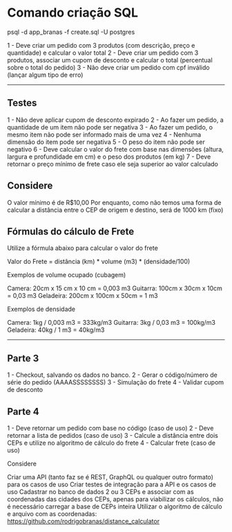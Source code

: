 # Comando criação SQL
psql -d app_branas -f create.sql -U postgres

 1 - Deve criar um pedido com 3 produtos (com descrição, preço e quantidade) e calcular o valor total
 2 - Deve criar um pedido com 3 produtos, associar um cupom de desconto e calcular o total (percentual sobre o total do pedido)
 3 - Não deve criar um pedido com cpf inválido (lançar algum tipo de erro)

---------------

## Testes
 1 - Não deve aplicar cupom de desconto expirado
 2 - Ao fazer um pedido, a quantidade de um item não pode ser negativa
 3 - Ao fazer um pedido, o mesmo item não pode ser informado mais de uma vez
 4 - Nenhuma dimensão do item pode ser negativa
 5 - O peso do item não pode ser negativo
 6 - Deve calcular o valor do frete com base nas dimensões (altura, largura e profundidade em cm) e o peso dos produtos (em kg)
 7 - Deve retornar o preço mínimo de frete caso ele seja superior ao valor calculado

## Considere
O valor mínimo é de R$10,00
Por enquanto, como não temos uma forma de calcular a distância entre o CEP de origem e destino, será de 1000 km (fixo)
## Fórmulas do cálculo de Frete
Utilize a fórmula abaixo para calcular o valor do frete

Valor do Frete = distância (km) * volume (m3) * (densidade/100)

Exemplos de volume ocupado (cubagem)

Camera: 20cm x 15 cm x 10 cm = 0,003 m3
Guitarra: 100cm x 30cm x 10cm = 0,03 m3
Geladeira: 200cm x 100cm x 50cm = 1 m3

Exemplos de densidade

Camera: 1kg / 0,003 m3 = 333kg/m3
Guitarra: 3kg / 0,03 m3 = 100kg/m3
Geladeira: 40kg / 1 m3 = 40kg/m3

-----------

## Parte 3
1 - Checkout, salvando os dados no banco.
2 - Gerar o código/número de série do pedido (AAAASSSSSSSS)
3 - Simulação do frete
4 - Validar cupom de desconto

## Parte 4

1 - Deve retornar um pedido com base no código (caso de uso)
2 - Deve retornar a lista de pedidos (caso de uso)
3 - Calcule a distância entre dois CEPs e utilize no algoritmo de cálculo do frete
4 - Calcular frete (caso de uso)

Considere

Criar uma API (tanto faz se é REST, GraphQL ou qualquer outro formato) para os casos de uso
Criar testes de integração para a API e os casos de uso
Cadastrar no banco de dados 2 ou 3 CEPs e associar com as coordenadas das cidades dos CEPs, apenas para viabilizar os cálculos, não é necessário carregar a base de CEPs inteira
Utilizar o algoritmo de cálculo e arquivo com as coordenadas: https://github.com/rodrigobranas/distance_calculator